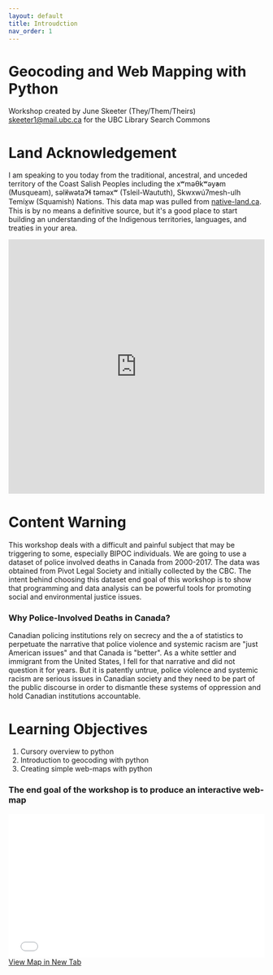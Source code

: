 ```yaml
---
layout: default
title: Introudction
nav_order: 1
---
```

# Geocoding and Web Mapping with Python

Workshop created by June Skeeter (They/Them/Theirs) skeeter1@mail.ubc.ca for the UBC Library Search Commons

# Land Acknowledgement
I am speaking to you today from the traditional, ancestral, and unceded territory of the Coast Salish Peoples including the xʷməθkʷəy̓əm (Musqueam), səl̓ilwətaɁɬ təməxʷ (Tsleil-Waututh), Skwxwú7mesh-ulh Temíx̱w (Squamish) Nations.  This data map was pulled from [native-land.ca](https://native-land.ca/).  This is by no means a definitive source, but it's a good place to start building an understanding of the Indigenous territories, languages, and treaties in your area.
<iframe src="https://native-land.ca/api/embed/embed.html?maps=territories&position=49.268264,-123.157480" style="width:100%; height:500px; border:none;"></iframe>


# Content Warning

This workshop deals with a difficult and painful subject that may be triggering to some, especially BIPOC individuals.  We are going to use a dataset of police involved deaths in Canada from 2000-2017.  The data was obtained from Pivot Legal Society and initially collected by the CBC.  The intent behind choosing this dataset end goal of this workshop is to show that programming and data analysis can be powerful tools for promoting social and environmental justice issues.  


### Why Police-Involved Deaths in Canada?

Canadian policing institutions rely on secrecy and the a of statistics to perpetuate the narrative that police violence and systemic racism are "just American issues" and that Canada is "better".  As a white settler and immigrant from the United States, I fell for that narrative and did not question it for years.  But it is patently untrue, police violence and systemic racism are serious issues in Canadian society and they need to be part of the public discourse in order to dismantle these systems of oppression and hold Canadian institutions accountable.



# Learning Objectives

1) Cursory overview to python
2) Introduction to geocoding with python
3) Creating simple web-maps with python

### The end goal of the workshop is to produce an interactive web-map


<div style="overflow: hidden;
  padding-top: 56.25%;
  position: relative">
  <iframe src="PID_Toronto.html" title="Processes" scrolling="no" frameborder="0"
    style="border: 0;
   height: 100%;
   left: 0;
   position: absolute;
   top: 0;
   width: 100%;">
   <p>Your browser does not support iframes.</p>
 </iframe>
</div>
<a href="PID_Toronto.html" target="_blank">View Map in New Tab</a>
